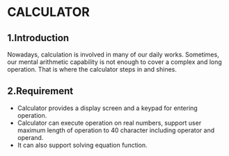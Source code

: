# CALCULATOR

## 1.Introduction
Nowadays, calculation is involved in many of our daily works. Sometimes, our mental arithmetic capability is not enough to cover a complex and long operation. That is where the calculator steps in and shines.

## 2.Requirement
- Calculator provides a display screen and a keypad for entering operation.
- Calculator can execute operation on real numbers, support user maximum length of operation to 40 character including operator and operand.
- It can also support solving equation function.